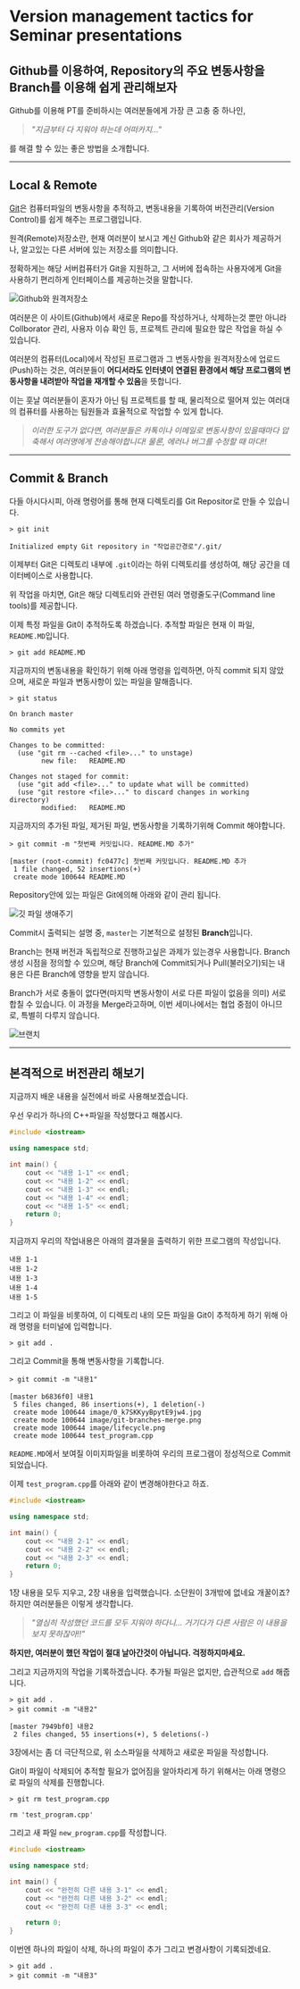 # Version management tactics for Seminar presentations

## Github를 이용하여, Repository의 주요 변동사항을 Branch를 이용해 쉽게 관리해보자

Github를 이용해 PT를 준비하시는 여러분들에게 가장 큰 고충 중 하나인,

> _"지금부터 다 지워야 하는데 어떠카지..."_

를 해결 할 수 있는 좋은 방법을 소개합니다.

---

## Local & Remote

[Git](https://ko.wikipedia.org/wiki/%EA%B9%83_(%EC%86%8C%ED%94%84%ED%8A%B8%EC%9B%A8%EC%96%B4))은 컴퓨터파일의 변동사항을 추적하고, 변동내용을 기록하여 버전관리(Version Control)를 쉽게 해주는 프로그램입니다.

원격(Remote)저장소란, 현재 여러분이 보시고 계신 Github와 같은 회사가 제공하거나, 알고있는 다른 서버에 있는 저장소를 의미합니다.

정확하게는 해당 서버컴퓨터가 Git을 지원하고, 그 서버에 접속하는 사용자에게 Git을 사용하기 편리하게 인터페이스를 제공하는것을 말합니다.

![Github와 원격저장소](image/0_k7SKKyyBpytE9jw4.jpg)

여러분은 이 사이트(Github)에서 새로운 Repo를 작성하거나, 삭제하는것 뿐만 아니라 Collborator 관리, 사용자 이슈 확인 등, 프로젝트 관리에 필요한 많은 작업을 하실 수 있습니다.

여러분의 컴퓨터(Local)에서 작성된 프로그램과 그 변동사항을 원격저장소에 업로드(Push)하는 것은, 여러분들이 **어디서라도 인터넷이 연결된 환경에서 해당 프로그램의 변동사항을 내려받아 작업을 재개할 수 있음**을 뜻합니다.

이는 훗날 여러분들이 혼자가 아닌 팀 프로젝트를 할 때, 물리적으로 떨어져 있는 여러대의 컴퓨터를 사용하는 팀원들과 효율적으로 작업할 수 있게 합니다.

> _이러한 도구가 없다면, 여러분들은 카톡이나 이메일로 변동사항이 있을때마다 압축해서 여러명에게 전송해야합니다! 물론, 에러나 버그를 수정할 때 마다!!_

---

## Commit & Branch

다들 아시다시피, 아래 명령어를 통해 현재 디렉토리를 Git Repositor로 만들 수 있습니다.

```
> git init

Initialized empty Git repository in "작업공간경로"/.git/
```

이제부터 Git은 디렉토리 내부에 `.git`이라는 하위 디렉토리를 생성하여, 해당 공간을 데이터베이스로 사용합니다.

위 작업을 마치면, Git은 해당 디렉토리와 관련된 여러 명령줄도구(Command line tools)를 제공합니다.

이제 특정 파일을 Git이 추적하도록 하겠습니다. 추적할 파일은 현재 이 파일, `README.MD`입니다.

```
> git add README.MD
```

지금까지의 변동내용을 확인하기 위해 아래 명령을 입력하면, 아직 commit 되지 않았으며, 새로운 파일과 변동사항이 있는 파일을 말해줍니다.

```
> git status

On branch master

No commits yet

Changes to be committed:
  (use "git rm --cached <file>..." to unstage)
        new file:   README.MD

Changes not staged for commit:
  (use "git add <file>..." to update what will be committed)
  (use "git restore <file>..." to discard changes in working directory)
        modified:   README.MD
```

지금까지의 추가된 파일, 제거된 파일, 변동사항을 기록하기위해 Commit 해야합니다.

```
> git commit -m "첫번째 커밋입니다. README.MD 추가"

[master (root-commit) fc0477c] 첫번째 커밋입니다. README.MD 추가
 1 file changed, 52 insertions(+)
 create mode 100644 README.MD
```

Repository안에 있는 파일은 Git에의해 아래와 같이 관리 됩니다.

![깃 파일 생애주기](image/lifecycle.png)

Commit시 출력되는 설명 중, `master`는 기본적으로 설정된 **Branch**입니다.

Branch는 현재 버전과 독립적으로 진행하고싶은 과제가 있는경우 사용합니다. Branch 생성 시점을 정의할 수 있으며, 해당 Branch에 Commit되거나 Pull(불러오기)되는 내용은 다른 Branch에 영향을 받지 않습니다.

Branch가 서로 충돌이 없다면(마지막 변동사항이 서로 다른 파일이 없음을 의미) 서로 합칠 수 있습니다. 이 과정을 Merge라고하며, 이번 세미나에서는 협업 중점이 아니므로, 특별히 다루지 않습니다.

![브랜치](image/git-branches-merge.png)

---

## 본격적으로 버전관리 해보기

지금까지 배운 내용을 실전에서 바로 사용해보겠습니다.

우선 우리가 하나의 C++파일을 작성했다고 해봅시다.

```cpp
#include <iostream>

using namespace std;

int main() {
    cout << "내용 1-1" << endl;
    cout << "내용 1-2" << endl;
    cout << "내용 1-3" << endl;
    cout << "내용 1-4" << endl;
    cout << "내용 1-5" << endl;
    return 0;
}
```

지금까지 우리의 작업내용은 아래의 결과물을 출력하기 위한 프로그램의 작성입니다.

```
내용 1-1
내용 1-2
내용 1-3
내용 1-4
내용 1-5
```

그리고 이 파일을 비롯하여, 이 디렉토리 내의 모든 파일을 Git이 추적하게 하기 위해 아래 명령을 터미널에 입력합니다.

```
> git add .
```

그리고 Commit을 통해 변동사항을 기록합니다.

<a id='b6836f0'></a>
```
> git commit -m "내용1"

[master b6836f0] 내용1
 5 files changed, 86 insertions(+), 1 deletion(-)
 create mode 100644 image/0_k7SKKyyBpytE9jw4.jpg
 create mode 100644 image/git-branches-merge.png
 create mode 100644 image/lifecycle.png
 create mode 100644 test_program.cpp
```

`README.MD`에서 보여질 이미지파일을 비롯하여 우리의 프로그램이 정성적으로 Commit되었습니다.

이제 `test_program.cpp`를 아래와 같이 변경해야한다고 하죠.

```cpp
#include <iostream>

using namespace std;

int main() {
    cout << "내용 2-1" << endl;
    cout << "내용 2-2" << endl;
    cout << "내용 2-3" << endl;
    return 0;
}
```

1장 내용을 모두 지우고, 2장 내용을 입력했습니다. 소단원이 3개밖에 없네요 개꿀이죠? 하지만 여러분들은 이렇게 생각합니다.

> _"열심히 작성했던 코드를 모두 지워야 하다니... 거기다가 다른 사람은 이 내용을 보지 못하잖아!!"_

**하지만, 여러분이 했던 작업이 절대 날아간것이 아닙니다. 걱정하지마세요.**

그리고 지금까지의 작업을 기록하겠습니다. 추가될 파일은 없지만, 습관적으로 `add` 해줍니다.

<a id='7949bf0'></a>
```
> git add .
> git commit -m "내용2"

[master 7949bf0] 내용2
 2 files changed, 55 insertions(+), 5 deletions(-)
```

3장에서는 좀 더 극단적으로, 위 소스파일을 삭제하고 새로운 파일을 작성합니다.

Git이 파일이 삭제되어 추적할 필요가 없어짐을 알아차리게 하기 위해서는 아래 명령으로 파일의 삭제를 진행합니다.

```
> git rm test_program.cpp 

rm 'test_program.cpp'
```

그리고 새 파일 `new_program.cpp`를 작성합니다.

```cpp
#include <iostream>

using namespace std;

int main() {
    cout << "완전히 다른 내용 3-1" << endl;
    cout << "완전히 다른 내용 3-2" << endl;
    cout << "완전히 다른 내용 3-3" << endl;

    return 0;
}
```

이번엔 하나의 파일이 삭제, 하나의 파일이 추가 그리고 변경사항이 기록되겠네요.

```
> git add .
> git commit -m "내용3"
```